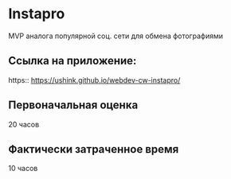 # Instapro

MVP аналога популярной соц. сети для обмена фотографиями

## Ссылка на приложение:

https:: https://ushink.github.io/webdev-cw-instapro/

## Первоначальная оценка

20 часов

## Фактически затраченное время

10 часов
